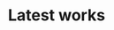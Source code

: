 ---
title: "Latest works"
hero:
  title: "Portfolio"
  background_image: "/images/bg/home-2.jpg"
content_blocks:
  - _bookshop_name: "portfolio"
    preheading: "Our works"
    heading: "We have done lots of works, lets check some"
    projects:
      - name: "Project California"
        image_path: "/images/portfolio/1.jpg"
        type: "Web Development"
      - name: "Project California"
        image_path: "/images/portfolio/2.jpg"
        type: "Web Development"
      - name: "Project California"
        image_path: "/images/portfolio/3.jpg"
        type: "Web Development"
      - name: "Project California"
        image_path: "/images/portfolio/4.jpg"
        type: "Web Development"
      - name: "Project California"
        image_path: "/images/portfolio/5.jpg"
        type: "Web Development"
      - name: "Project California"
        image_path: "/images/portfolio/6.jpg"
        type: "Web Development"
---